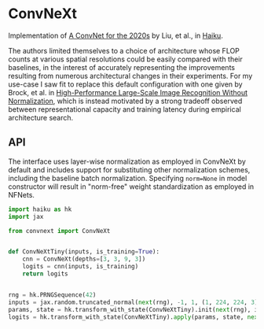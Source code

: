 # ConvNeXt

Implementation of [A ConvNet for the 2020s][convnext] by Liu, et al., in [Haiku].

The authors limited themselves to a choice of architecture whose FLOP counts at various spatial resolutions could be easily compared with their baselines, in the interest of accurately representing the improvements resulting from numerous architectural changes in their experiments. For my use-case I saw fit to replace this default configuration with one given by Brock, et al. in [High-Performance Large-Scale Image Recognition Without Normalization][nfnets], which is instead motivated by a strong tradeoff observed between representational capacity and training latency during empirical architecture search.

## API

The interface uses layer-wise normalization as employed in ConvNeXt by default and includes support for substituting other normalization schemes, including the baseline batch normalization. Specifying `norm=None` in model constructor will result in "norm-free" weight standardization as employed in NFNets.

```python
import haiku as hk
import jax

from convnext import ConvNeXt


def ConvNeXtTiny(inputs, is_training=True):
    cnn = ConvNeXt(depths=[3, 3, 9, 3])
    logits = cnn(inputs, is_training)
    return logits


rng = hk.PRNGSequence(42)
inputs = jax.random.truncated_normal(next(rng), -1, 1, (1, 224, 224, 3))
params, state = hk.transform_with_state(ConvNeXtTiny).init(next(rng), inputs)
logits = hk.transform_with_state(ConvNeXtTiny).apply(params, state, next(rng), inputs)
```

[convnext]: https://arxiv.org/abs/2201.03545
[nfnets]: https://arxiv.org/abs/2102.06171
[haiku]: httpS://github.com/deepmind/dm-haiku
